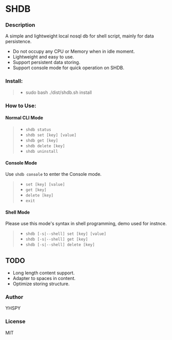 # SHDB

### Description
A simple and lightweight local nosql db for shell script, mainly for data persistence.

* Do not occupy any CPU or Memory when in idle moment.
* Lightweight and easy to use.
* Support persistent data storing.
* Support console mode for quick operation on SHDB.

### Install:

>* sudo bash ./dist/shdb.sh install

### How to Use:

#### Normal CLI Mode
>* `shdb status`
>* `shdb set [key] [value]`
>* `shdb get [key]`
>* `shdb delete [key]`
>* `shdb uninstall`

#### Console Mode

Use `shdb console` to enter the Console mode.

>* `set [key] [value]`
>* `get [key]`
>* `delete [key]`
>* `exit`

#### Shell Mode

Please use this mode's syntax in shell programming, demo used for instnce.

>* `shdb [-s|--shell] set [key] [value]`
>* `shdb [-s|--shell] get [key]`
>* `shdb [-s|--shell] delete [key]`

## TODO
* Long length content support.
* Adapter to spaces in content.
* Optimize storing structure.

### Author
YHSPY
### License
MIT
